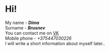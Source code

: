 # Hi!
My name - ***Dima***  
Surname - ***Brusnev***  
You can contact me on [VK](https://vk.com/dbrusnyov)  
Mobile phone - *+375447030226*  
I will write a short information about myself later..
